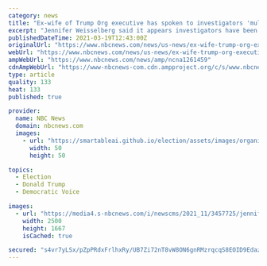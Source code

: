 ```yaml
---
category: news
title: "Ex-wife of Trump Org executive has spoken to investigators 'multiple times'"
excerpt: "Jennifer Weisselberg said it appears investigators have been seeking information about her former father-in-law, Allen Weisselberg, the company’s CFO."
publishedDateTime: 2021-03-19T12:43:00Z
originalUrl: "https://www.nbcnews.com/news/us-news/ex-wife-trump-org-executive-has-spoken-investigators-multiple-times-n1261459"
webUrl: "https://www.nbcnews.com/news/us-news/ex-wife-trump-org-executive-has-spoken-investigators-multiple-times-n1261459"
ampWebUrl: "https://www.nbcnews.com/news/amp/ncna1261459"
cdnAmpWebUrl: "https://www-nbcnews-com.cdn.ampproject.org/c/s/www.nbcnews.com/news/amp/ncna1261459"
type: article
quality: 133
heat: 133
published: true

provider:
  name: NBC News
  domain: nbcnews.com
  images:
    - url: "https://smartableai.github.io/election/assets/images/organizations/nbcnews.com-50x50.jpg"
      width: 50
      height: 50

topics:
  - Election
  - Donald Trump
  - Democratic Voice

images:
  - url: "https://media4.s-nbcnews.com/i/newscms/2021_11/3457725/jennifer_weisselberg_in_nbc_shoot_1ef0ed08c49c730c7165a4ebc83b86f8.jpg"
    width: 2500
    height: 1667
    isCached: true

secured: "s4vr7yLSx/pZpPRdxFrlhxRy/UB7Zi72nT8vW8ON6gnRMzrqcqS8EOID9EdazGzgPxXaY6UZwy1jU9g/D/zVGi3HEj52Ta8ezUFqM64BmosMkJQiWwbbzuNZ55nxw0FRH0L0SNL9BWixF8ACldMZXEVQgFx1rg2vtfUoc0qP5tzR17On1j1oeya72ty+h+O/NIspyUJdeHEpdJQxFCHrAa9shI7vcERd19liDpESfHGq/0BbPQ1Bk9GfjyJCv0HCRYMNIIWkIEoxJGaTftT3V9QQf1jOc15/9NzZ3Ia0xW7N1JfTAyUjuYYCmrBAfX+IrlXnUN1FaFWjzkORYa8aFZDHTXtizEK5FJ33qaZIr/Y=;iVzvPWzohwVB6KvD7bWGAA=="
---
```


